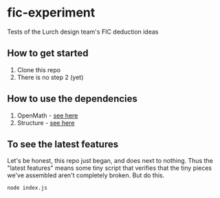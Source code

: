 # fic-experiment

Tests of the Lurch design team's FIC deduction ideas

## How to get started

 1. Clone this repo
 2. There is no step 2 (yet)

## How to use the dependencies

 1. OpenMath - [see here](https://lurchmath.github.io/openmath-js/site/)
 2. Structure - [see here](https://github.com/lurchmath/lde/blob/master/src/structure.litcoffee)

## To see the latest features

Let's be honest, this repo just began, and does next to nothing.
Thus the "latest features" means some tiny script that verifies that the tiny
pieces we've assembled aren't completely broken.  But do this.

```sh
node index.js
```
